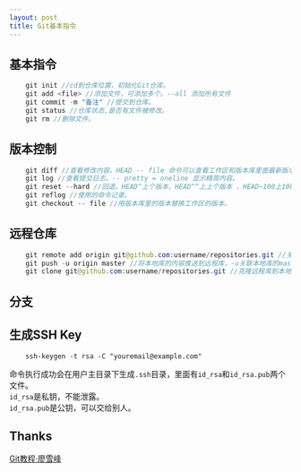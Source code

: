 ```yaml
---
layout: post
title: Git基本指令
---
```

## 基本指令
```java
	git init //cd到仓库位置，初始化Git仓库。
    git add <file> //添加文件，可添加多个。--all 添加所有文件
    git commit -m "备注" //提交到仓库。
    git status //仓库状态,是否有文件被修改。
	git rm //删除文件。
```
## 版本控制
```java
    git diff //查看修改内容。HEAD -- file 命令可以查看工作区和版本库里面最新版本的区别。
    git log //查看提交日志。-- pretty = oneline 显示精简内容。
    git reset --hard //回退。HEAD^上个版本、HEAD^^上上个版本 、HEAD~100上100个版本，也可以直接跟commit_id。
    git reflog //使用的命令记录。
	git checkout -- file //用版本库里的版本替换工作区的版本。
```
## 远程仓库
```java
	git remote add origin git@github.com:username/repositories.git //关联本地仓库到远程库。
	git push -u origin master //将本地库的内容推送到远程库，-u关联本地库的master分支到远程库的master分支。
	git clone git@github.com:username/repositories.git //克隆远程库到本地，也可用实际地址。
```
## 分支

## 生成SSH Key	
```
	ssh-keygen -t rsa -C "youremail@example.com"
```
命令执行成功会在用户主目录下生成`.ssh`目录，里面有`id_rsa`和`id_rsa.pub`两个文件。	
`id_rsa`是私钥，不能泄露。		
`id_rsa.pub`是公钥，可以交给别人。
## Thanks
[Git教程·廖雪峰](http://www.liaoxuefeng.com/wiki/0013739516305929606dd18361248578c67b8067c8c017b000)